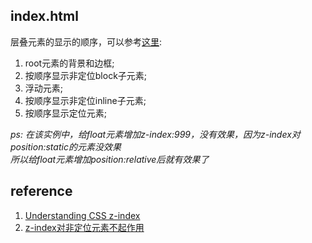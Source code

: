 

## index.html

层叠元素的显示的顺序，可以参考[这里][stacking-of-float]: 

1. root元素的背景和边框;
2. 按顺序显示非定位block子元素;
3. 浮动元素;
4. 按顺序显示非定位inline子元素;
5. 按顺序显示定位元素;

*ps: 在该实例中，给float元素增加z-index:999，没有效果，因为z-index对position:static的元素没效果*<br/>
*所以给float元素增加position:relative后就有效果了*

## reference

1. [Understanding CSS z-index](https://developer.mozilla.org/en-US/docs/Web/CSS/CSS_Positioning/Understanding_z_index) <br/>
2. [z-index对非定位元素不起作用](https://stackoverflow.com/questions/579753/css-floating-w-overlap) <br/>

[stacking-of-float]: https://developer.mozilla.org/en-US/docs/Web/CSS/CSS_Positioning/Understanding_z_index/Stacking_and_float "float的z-index" 
